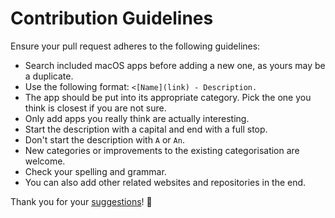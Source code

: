 # Contribution Guidelines
Ensure your pull request adheres to the following guidelines:
- Search included macOS apps before adding a new one, as yours may be a duplicate.
- Use the following format: `<[Name](link) - Description.`
- The app should be put into its appropriate category. Pick the one you think is closest if you are not sure.
- Only add apps you really think are actually interesting.
- Start the description with a capital and end with a full stop.
- Don't start the description with `A` or `An`.
- New categories or improvements to the existing categorisation are welcome.
- Check your spelling and grammar.
- You can also add other related websites and repositories in the end.

Thank you for your [suggestions](https://github.com/learn-anything/macos-apps/edit/master/readme.md)! 💜